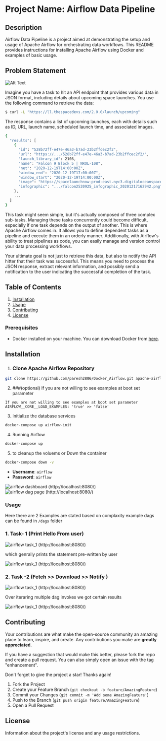 # Project Name: Airflow Data Pipeline

## Description

Airflow Data Pipeline is a project aimed at demonstrating the setup and usage of Apache Airflow for orchestrating data workflows. This README provides instructions for installing Apache Airflow using Docker and examples of basic usage.

## Problem Statement

![Alt Text](images\task_2_overview.png "Apache Airflow Lifecycle")

Imagine you have a task to hit an API endpoint that provides various data in JSON format, including details about upcoming space launches. You use the following command to retrieve the data:
```bash
$ curl -L "https://ll.thespacedevs.com/2.0.0/launch/upcoming"
```

The response contains a list of upcoming launches, each with details such as ID, URL, launch name, scheduled launch time, and associated images.

```bash
{
  "results": [
    {
      "id": "528b72ff-e47e-46a3-b7ad-23b2ffcec2f2",
      "url": "https://.../528b72ff-e47e-46a3-b7ad-23b2ffcec2f2/",
      "launch_library_id": 2103,
      "name": "Falcon 9 Block 5 | NROL-108",
      "net": "2020-12-19T14:00:00Z",
      "window_end": "2020-12-19T17:00:00Z",
      "window_start": "2020-12-19T14:00:00Z",
      "image": "https://spacelaunchnow-prod-east.nyc3.digitaloceanspaces.com/media/launch_images/falcon2520925_image_20201217060406.jpeg",
      "infographic": ".../falcon2520925_infographic_20201217162942.png"
    },
    ...
  ]
}
```

This task might seem simple, but it's actually composed of three complex sub-tasks. Managing these tasks concurrently could become difficult, especially if one task depends on the output of another. This is where Apache Airflow comes in. It allows you to define dependent tasks as a pipeline and execute them in an orderly manner. Additionally, with Airflow's ability to treat pipelines as code, you can easily manage and version control your data processing workflows.

Your ultimate goal is not just to retrieve this data, but also to notify the API hitter that their task was successful. This means you need to process the JSON response, extract relevant information, and possibly send a notification to the user indicating the successful completion of the task.

## Table of Contents

1. [Installation](#installation)
2. [Usage](#usage)
3. [Contributing](#contributing)
4. [License](#license)

### Prerequisites
- Docker installed on your machine. You can download Docker from [here](https://www.docker.com/get-started).

## Installation
1. ### Clone Apache Airflow Repository
```bash
git clone https://github.com/paresh2806/Docker_Airflow.git apache-airflow 
```
2. ###(optional) If you are not willing to see examples at boot set parameter 
```
If you are not willing to see examples at boot set parameter AIRFLOW__CORE__LOAD_EXAMPLES: 'true' >> 'false'
```
3. Initialize the database services
```bash
docker-compose up airflow-init 
```
4. Running Airflow
```bash
docker-compose up  
```

5. to cleanup the voluems or Down the container
```bash
docker-compose down -v 
```
- **Username**: `airflow`
- **Password**: `airflow`

![airflow dashboard (http://localhost:8080/)](images\homepage.png)
![airflow dag page (http://localhost:8080/)](images\dag.png)



### Usage
Here there are 2 Examples are stated based on complaxity
example dags can be found in ``/dags`` folder
### 1. Task- 1 (Print Hello From user)
![airflow task_1 (http://localhost:8080/)](images\task_1.png)

which genrally prints the statement pre-written by user

![airflow task_1 (http://localhost:8080/)](images\task_1_res.png)

### 2. Task -2 (Fetch >> Download >> Notify )

![airflow task_1 (http://localhost:8080/)](images\task_2.png)

Over iteraring multiple dag invokes we got certain results    

![airflow task_1 (http://localhost:8080/)](images\Capture-3.png)

## Contributing

Your contributions are what make the open-source community an amazing place to learn, inspire, and create. Any contributions you make are **greatly appreciated**.

If you have a suggestion that would make this better, please fork the repo and create a pull request. You can also simply open an issue with the tag "enhancement".

Don't forget to give the project a star! Thanks again!

1. Fork the Project
2. Create your Feature Branch (`git checkout -b feature/AmazingFeature`)
3. Commit your Changes (`git commit -m 'Add some AmazingFeature'`)
4. Push to the Branch (`git push origin feature/AmazingFeature`)
5. Open a Pull Request


## License

Information about the project's license and any usage restrictions.
